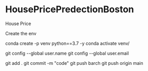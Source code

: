 # HousePricePredectionBoston
House Price

Create the env 

conda create -p venv python==3.7 -y
conda activate venv/

git config --global user.name
git config --global user.email

git add .
git commit -m "code"
git push <remote> barch
git push origin main